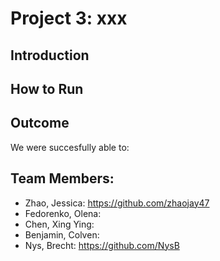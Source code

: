 # Project 3: xxx

## Introduction


## How to Run


## Outcome
We were succesfully able to:


## Team Members:
- Zhao, Jessica: https://github.com/zhaojay47
- Fedorenko, Olena:
- Chen, Xing Ying:
- Benjamin, Colven: 
- Nys, Brecht: https://github.com/NysB
